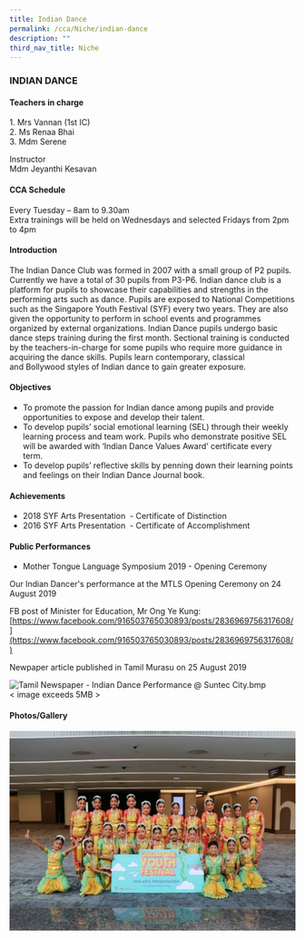 ```yaml
---
title: Indian Dance
permalink: /cca/Niche/indian-dance
description: ""
third_nav_title: Niche
---
```

### INDIAN DANCE

#### Teachers in charge

1\.  Mrs Vannan (1st IC)  <br>
2.  Ms Renaa Bhai   <br>
3.  Mdm Serene

Instructor <br>
Mdm Jeyanthi Kesavan

#### CCA Schedule

Every Tuesday – 8am to 9.30am <br>
Extra trainings will be held on Wednesdays and selected Fridays from 2pm to 4pm 

#### Introduction

The Indian Dance Club was formed in 2007 with a small group of P2 pupils. Currently we have a total of 30 pupils from P3-P6. Indian dance club is a platform for pupils to showcase their capabilities and strengths in the performing arts such as dance. Pupils are exposed to National Competitions such as the Singapore Youth Festival (SYF) every two years. They are also given the opportunity to perform in school events and programmes organized by external organizations. Indian Dance pupils undergo basic dance steps training during the first month. Sectional training is conducted by the teachers-in-charge for some pupils who require more guidance in acquiring the dance skills. Pupils learn contemporary, classical and Bollywood styles of Indian dance to gain greater exposure. 

#### Objectives

*   To promote the passion for Indian dance among pupils and provide opportunities to expose and develop their talent. 
*   To develop pupils’ social emotional learning (SEL) through their weekly learning process and team work. Pupils who demonstrate positive SEL will be awarded with ‘Indian Dance Values Award’ certificate every term. 
*   To develop pupils’ reflective skills by penning down their learning points and feelings on their Indian Dance Journal book. 

#### Achievements

*   2018 SYF Arts Presentation  - Certificate of Distinction
*   2016 SYF Arts Presentation  - Certificate of Accomplishment

#### Public Performances

*   Mother Tongue Language Symposium 2019 - Opening Ceremony 

Our Indian Dancer's performance at the MTLS Opening Ceremony on 24 August 2019

  

FB post of Minister for Education, Mr Ong Ye Kung: <br>
[https://www.facebook.com/916503765030893/posts/2836969756317608/](https://www.facebook.com/916503765030893/posts/2836969756317608/)  
  
Newpaper article published in Tamil Murasu on 25 August 2019  
  
![Tamil Newspaper - Indian Dance Performance @ Suntec City.bmp](https://bendemeerpri-moe-edu-sg-admin.cwp.sg/qql/slot/u939/Tamil%20Newspaper%20-%20Indian%20Dance%20Performance%20@%20Suntec%20City.bmp)  
< image exceeds 5MB >
  
  

#### Photos/Gallery

![](/images/1%20(23).jpg)